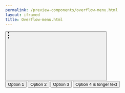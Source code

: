 ```yaml
--- 
permalink: /preview-components/overflow-menu.html
layout: iframed 
title: Overflow-menu.html
---
```

<div class="overflow-menu">
    <button class="overflow-menu-btn">
        <svg>
            <circle cx="2" cy="2" r="2"></circle>
            <circle cx="2" cy="10" r="2"></circle>
            <circle cx="2" cy="18" r="2"></circle>
        </svg>
    </button>
    <div class="overflow-menu-options position-right">
        <button>Option 1</button>
        <button>Option 2</button>
        <button>Option 3</button>
        <button>Option 4 is longer text</button>
    </div>
</div>